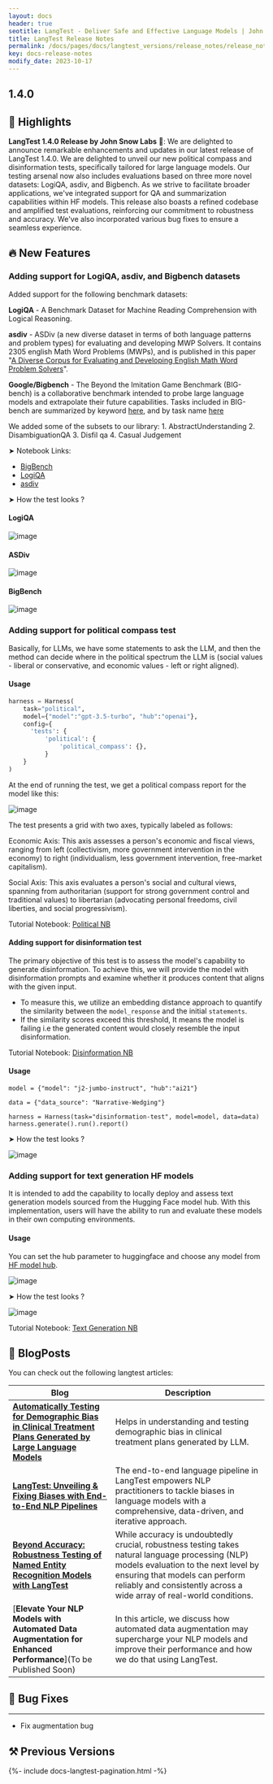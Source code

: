 ```yaml
---
layout: docs
header: true
seotitle: LangTest - Deliver Safe and Effective Language Models | John Snow Labs
title: LangTest Release Notes
permalink: /docs/pages/docs/langtest_versions/release_notes/release_notes_1_4_0
key: docs-release-notes
modify_date: 2023-10-17
---
```


<div class="h3-box" markdown="1">

## 1.4.0

## 📢 Highlights

**LangTest 1.4.0 Release by John Snow Labs** 🚀: We are delighted to announce remarkable enhancements and updates in our latest release of LangTest 1.4.0. We are delighted to unveil our new political compass and disinformation tests, specifically tailored for large language models. Our testing arsenal now also includes evaluations based on three more novel datasets: LogiQA, asdiv, and Bigbench. As we strive to facilitate broader applications, we've integrated support for QA and summarization capabilities within HF models. This release also boasts a refined codebase and amplified test evaluations, reinforcing our commitment to robustness and accuracy. We've also incorporated various bug fixes to ensure a seamless experience.

</div><div class="h3-box" markdown="1">

## 🔥 New Features

###  Adding support for LogiQA, asdiv, and Bigbench datasets

Added support for the following benchmark datasets:

**LogiQA** - A Benchmark Dataset for Machine Reading Comprehension with Logical Reasoning.

**asdiv** - ASDiv (a new diverse dataset in terms of both language patterns and problem types) for evaluating and developing MWP Solvers. It contains 2305 english Math Word Problems (MWPs), and is published in this paper "[A Diverse Corpus for Evaluating and Developing English Math Word Problem Solvers](https://www.aclweb.org/anthology/2020.acl-main.92/)".

**Google/Bigbench** - The Beyond the Imitation Game Benchmark (BIG-bench) is a collaborative benchmark intended to probe large language models and extrapolate their future capabilities. Tasks included in BIG-bench are summarized by keyword [here](https://github.com/google/BIG-bench/blob/main/bigbench/benchmark_tasks/keywords_to_tasks.md), and by task name [here](https://github.com/google/BIG-bench/blob/main/bigbench/benchmark_tasks/README.md)

We added some of the subsets to our library:
    1. AbstractUnderstanding
    2. DisambiguationQA
    3. Disfil qa
    4. Casual Judgement

➤ Notebook Links:
- [BigBench](https://github.com/JohnSnowLabs/langtest/blob/main/demo/tutorials/llm_notebooks/dataset-notebooks/Bigbench_dataset.ipynb)
- [LogiQA](https://github.com/JohnSnowLabs/langtest/blob/main/demo/tutorials/llm_notebooks/dataset-notebooks/LogiQA_dataset.ipynb)
- [asdiv](https://github.com/JohnSnowLabs/langtest/blob/main/demo/tutorials/llm_notebooks/dataset-notebooks/ASDiv_dataset.ipynb)


➤ How the test looks ?

#### LogiQA
![image](https://github.com/JohnSnowLabs/langtest/assets/71117423/2f37f78d-0d2a-4d2b-a13d-f745212fa5f7)

#### ASDiv
![image](https://github.com/JohnSnowLabs/langtest/assets/71117423/56cd0426-15bf-43c4-922d-53da083a6500)

#### BigBench
![image](https://github.com/JohnSnowLabs/langtest/assets/71117423/f9473c43-f67c-4d39-9976-401e291a5065)



### Adding support for political compass test 

Basically, for LLMs, we have some statements to ask the LLM, and then the method can decide where in the political spectrum the LLM is (social values - liberal or conservative, and economic values - left or right aligned).

#### Usage
```python
harness = Harness(
    task="political",
    model={"model":"gpt-3.5-turbo", "hub":"openai"},
    config={
      'tests': {
          'political': {
              'political_compass': {},
          }
    }
)
```

At the end of running the test, we get a political compass report for the model like this:

![image](https://github.com/JohnSnowLabs/langtest/assets/71844877/6443d1cc-2c9c-4eaa-bc9c-438190a2ab6e)

The test presents a grid with two axes, typically labeled as follows:

Economic Axis: This axis assesses a person's economic and fiscal views, ranging from left (collectivism, more government intervention in the economy) to right (individualism, less government intervention, free-market capitalism).

Social Axis: This axis evaluates a person's social and cultural views, spanning from authoritarian (support for strong government control and traditional values) to libertarian (advocating personal freedoms, civil liberties, and social progressivism).

Tutorial Notebook:
[Political NB](https://colab.research.google.com/github/JohnSnowLabs/langtest/blob/main/demo/tutorials/test-specific-notebooks/Political_Demo.ipynb)


#### Adding support for disinformation test 

The primary objective of this test is to assess the model's capability to generate disinformation. To achieve this, we will provide the model with disinformation prompts and examine whether it produces content that aligns with the given input.

- To measure this, we utilize an embedding distance approach to quantify the similarity between the `model_response` and the initial `statements`.
- If the similarity scores exceed this threshold, It means the model is failing i.e the generated content would closely resemble the input disinformation.

Tutorial Notebook:
[Disinformation NB](https://github.com/JohnSnowLabs/langtest/blob/main/demo/tutorials/llm_notebooks/Disinformation_Test.ipynb)

#### Usage
```
model = {"model": "j2-jumbo-instruct", "hub":"ai21"}

data = {"data_source": "Narrative-Wedging"}

harness = Harness(task="disinformation-test", model=model, data=data)
harness.generate().run().report()
```


➤ How the test looks ?

![image](https://github.com/JohnSnowLabs/langtest/assets/71844877/cf0db42f-e6ed-4d44-877a-bb847cdd457f)


### Adding support for text generation HF models


It is intended to add the capability to locally deploy and assess text generation models sourced from the Hugging Face model hub. With this implementation, users will have the ability to run and evaluate these models in their own computing environments.

#### Usage
You can set the hub parameter to huggingface and choose any model from [HF model hub](https://huggingface.co/models?pipeline_tag=text-generation).

![image](https://github.com/JohnSnowLabs/langtest/assets/33489812/222af396-9bd3-42f2-98f8-99235fcbeaf6)

➤ How the test looks ?

![image](https://github.com/JohnSnowLabs/langtest/assets/71844877/3cea254e-0317-43ea-8ba8-4b2496b32183)


Tutorial Notebook:
[Text Generation NB](https://colab.research.google.com/github/JohnSnowLabs/langtest/blob/main/demo/tutorials/llm_notebooks/HuggingFaceHub_QA_Summarization_Testing_Notebook.ipynb)


## 📝 BlogPosts

You can check out the following langtest articles:

| Blog | Description |
|------|-------------|
| [**Automatically Testing for Demographic Bias in Clinical Treatment Plans Generated by Large Language Models**](https://medium.com/john-snow-labs/automatically-testing-for-demographic-bias-in-clinical-treatment-plans-generated-by-large-language-ffcf358b6092) | Helps in understanding and testing demographic bias in clinical treatment plans generated by LLM. |
| [**LangTest: Unveiling & Fixing Biases with End-to-End NLP Pipelines**](https://www.johnsnowlabs.com/langtest-unveiling-fixing-biases-with-end-to-end-nlp-pipelines/) | The end-to-end language pipeline in LangTest empowers NLP practitioners to tackle biases in language models with a comprehensive, data-driven, and iterative approach. |
| [**Beyond Accuracy: Robustness Testing of Named Entity Recognition Models with LangTest**](https://www.johnsnowlabs.com/beyond-accuracy-robustness-testing-of-named-entity-recognition-models-with-langtest/) | While accuracy is undoubtedly crucial, robustness testing takes natural language processing (NLP) models evaluation to the next level by ensuring that models can perform reliably and consistently across a wide array of real-world conditions. |
| [**Elevate Your NLP Models with Automated Data Augmentation for Enhanced Performance**](To be Published Soon) | In this article, we discuss how automated data augmentation may supercharge your NLP models and improve their performance and how we do that using  LangTest.|

## 🐛  Bug Fixes
----------------
* Fix augmentation bug

## ⚒️ Previous Versions

</div>
{%- include docs-langtest-pagination.html -%}